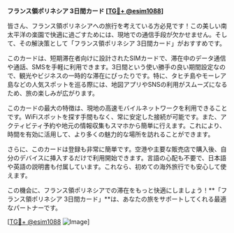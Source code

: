 **フランス領ポリネシア 3日間カード [[TG💪+ @esim1088](https://t.me/s/esim1088)]**

皆さん、フランス領ポリネシアへの旅行を考えている方必見です！この美しい南太平洋の楽園で快適に過ごすためには、現地での通信手段が欠かせません。そして、その解決策として「フランス領ポリネシア 3日間カード」がおすすめです。

このカードは、短期滞在者向けに設計されたSIMカードで、滞在中のデータ通信や通話、SMSを手軽に利用できます。3日間という使い勝手の良い期間設定なので、観光やビジネスの一時的な滞在にぴったりです。特に、タヒチ島やモーレア島などの人気スポットを巡る際には、地図アプリやSNSの利用がスムーズになるため、旅の楽しみが広がります。

このカードの最大の特徴は、現地の高速モバイルネットワークを利用できることです。WiFiスポットを探す手間もなく、常に安定した接続が可能です。また、アクティビティ予約や地元の情報収集もスマホから簡単に行えます。これにより、時間を有効に活用して、より多くの魅力的な場所を訪れることができます。

さらに、このカードは登録も非常に簡単です。空港や主要な販売店で購入後、自分のデバイスに挿入するだけで利用開始できます。言語の心配も不要で、日本語や英語の説明書も付属しています。これなら、初めての海外旅行でも安心して使えます。

この機会に、フランス領ポリネシアでの滞在をもっと快適にしましょう！**「フランス領ポリネシア 3日間カード」**は、あなたの旅をサポートしてくれる最適なパートナーです。

[[TG💪+ @esim1088](https://t.me/s/esim1088) ![Image](https://i.postimg.cc/Y0z9fWf4/image.png)]